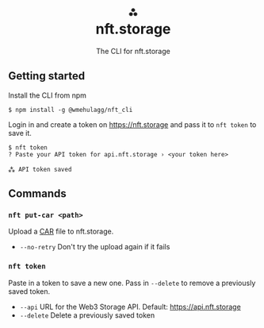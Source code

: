 <h1 align="center">⁂<br/>nft.storage</h1>
<p align="center">The CLI for nft.storage</p>

## Getting started

Install the CLI from npm

```console
$ npm install -g @wmehulagg/nft_cli
```

Login in and create a token on https://nft.storage and pass it to `nft token` to save it.

```console
$ nft token
? Paste your API token for api.nft.storage › <your token here>

⁂ API token saved
```

## Commands

### `nft put-car <path>`

Upload a [CAR](https://ipld.io/specs/transport/car/carv1/) file to nft.storage.

- `--no-retry` Don't try the upload again if it fails

<!-- ### `nft get <cid>`

Fetch files by CID. They are verified on your machine to ensure you got the eact bytes for the given CID.

- `-o, --output` The path to write the files to

### `nft list`

List all the uploads in your account.

- `--json` Format as newline delimted JSON
- `--cid` Only print the root CID per upload

### `nft status <cid>`

Get the Filecoin deals and IPFS pins that contain a given CID, as JSON. -->

### `nft token`

Paste in a token to save a new one. Pass in `--delete` to remove a previously saved token.

- `--api` URL for the Web3 Storage API. Default: https://api.nft.storage
- `--delete` Delete a previously saved token
